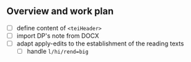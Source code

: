 ## Overview and work plan

* [ ] define content of `<teiHeader>`
* [ ] import DP's note from DOCX
* [ ] adapt apply-edits to the establishment of the reading texts
   * [ ] handle `l/hi/rend=big`
